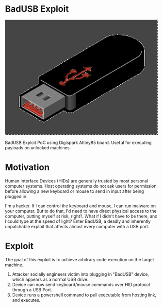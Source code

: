# BadUSB Exploit

![](./badusb.png)

BadUSB Exploit PoC using Digispark Attiny85 board. Useful for executing payloads on unlocked machines.   

# Motivation
Human Interface Devices (HIDs) are generally trusted by most personal computer systems. Host operating systems do not ask users for permission before allowing a new keyboard or mouse to send in input after being plugged in. 

I'm a hacker. If I can control the keyboard and mouse, I can run malware on your computer. But to do that, I'd need to have direct physical access to the computer, putting myself at risk, right?. What if I didn't have to be there, and I could type at the speed of light? Enter BadUSB, a deadly and inherently unpatchable exploit that affects almost every computer with a USB port. 

# Exploit 
The goal of this exploit is to achieve arbitrary code execution on the target machine. 

1. Attacker socially engineers victim into plugging in "BadUSB" device, which appears as a normal USB drive.
2. Device can now send keyboard/mouse commands over HID protocol through a USB Port.
3. Device runs a powershell command to pull executable from hosting link, and executes.




